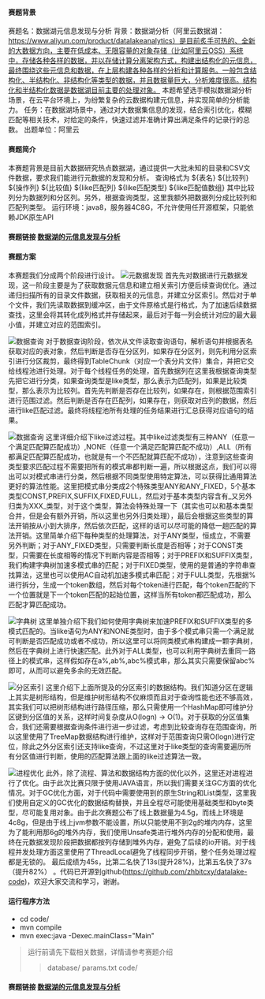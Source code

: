 #### 赛题背景
赛题名：数据湖元信息发现与分析
背景：数据湖分析（阿里云数据湖：https://www.aliyun.com/product/datalakeanalytics）是目前炙手可热的、全新的大数据方向，主要在低成本、无限容量的对象存储（比如阿里云OSS）系统中，存储各种各样的数据，并以存储计算分离架构方式，构建出结构化的元信息，最终围绕这些元信息和数据，在上层构建各种各样的分析和计算服务。一般包含结构化、半结构化、非结构化等类型的数据，并且数据量巨大，分析难度很高。结构化和半结构化数据是数据湖目前主要的处理对象。
本题希望选手模拟数据湖分析场景，在云平台环境上，为纷繁复杂的云数据构建元信息，并实现简单的分析能力。
任务：在数据湖场景中，通过对大数据集信息的发现，结合索引优化，模糊匹配等相关技术，对给定的条件，快速过滤并准确计算出满足条件的记录行的总数。
出题单位：阿里云

#### 赛题简介
本赛题背景是目前大数据研究热点数据湖，通过提供一大批未知的目录和CSV文件数据，要求我们能进行元数据的发现和分析。
查询格式为
${表名} ${比较列} ${操作列} ${比较值} ${like匹配列} ${like匹配类型} ${like匹配值数组}
其中比较列分为数据列和分区列。另外，根据查询类型，这里我额外把数据列分成比较列和匹配列类型。
运行环境：java8，服务器4C8G，不允许使用任开源框架，只能依赖JDK原生API
#### 赛题链接 [数据湖的元信息发现与分析](https://www.datafountain.cn/competitions/485)

#### 赛题方案
本赛题我们分成两个阶段进行设计。
![元数据发现](https://github.com/zhbitcxy/datalake-code/tree/main/docs/img/1.jpeg)
首先先对数据进行元数据发现，这一阶段主要是为了获取数据元信息和建立相关索引方便后续查询优化。通过递归扫描所有的目录文件数据，获取相关的元信息，并建立分区索引。然后对于单个文件，我们先读取数据到缓冲区，由于文件原格式是行格式，为了加速后续数据查找，这里会将其转化成列格式并存储起来，最后对于每一列会统计对应的最大最小值，并建立对应的范围索引。

![数据查询](https://github.com/zhbitcxy/datalake-code/tree/main/docs/img/2.jpeg)
对于数据查询阶段，依次从文件读取查询语句，解析语句并根据表名获取对应的表对象，然后判断是否存在分区列，如果存在分区列，则先利用分区索引进行分区裁剪，最终得到TableChunk（对应一个表分片文件）集合，并把它交给线程池进行处理。对于每个线程任务的处理，首先数据列在这里我根据查询类型先把它进行分类，如果查询类型是like类型，那么表示为匹配列，如果是比较类型，那么表示为比较列。首先先判断是否存在比较列，如果存在，则根据范围索引进行范围过滤。然后判断是否存在匹配列，如果存在，则获取对应列的数据，然后进行like匹配过滤。最终将线程池所有处理的任务结果进行汇总获得对应语句的结果。

![数据查询](https://github.com/zhbitcxy/datalake-code/tree/main/docs/img/3.jpeg)
这里详细介绍下like过滤过程。其中like过滤类型有三种ANY（任意一个满足匹配算匹配成功）,NONE（任意一个满足匹配算匹配不成功）,ALL（所有都满足匹配算匹配成功，也就是有一个不匹配就算匹配不成功），注意到这些查询类型要求匹配过程不需要把所有的模式串都判断一遍，所以根据这点，我们可以得出可以对模式串进行分类，然后根据不同类型使用特定算法，可以获得比通用算法更好的算法性能。这里把模式串分类成2个特殊类型ANY和ANY_FIXED，5个基本类型CONST,PREFIX,SUFFIX,FIXED,FULL，然后对于基本类型内容含有_又另外归类为XXX_类型，对于这个类型，算法会特殊处理一下（其实也可以和基本类型合并，但是会有额外开销，所以这里也另外归类处理），最后会根据这些类型的算法开销按从小到大排序，然后依次匹配，这样的话可以尽可能的降低一趟匹配的算法开销。这里简单介绍下每种类型的处理算法，对于ANY类型，恒成立，不需要另外判断；对于ANY_FIXED类型，只需要判断长度是否相等；对于CONST类型，只需要在长度相等的情况下判断内容是否相等；对于PREFIX和SUFFIX类型，我们构建字典树加速多模式串的匹配；对于FIXED类型，使用的是普通的字符串查找算法，这里也可以使用AC自动机加速多模式串匹配；对于FULL类型，先根据%进行拆分，生成一个token数组，然后对每个token进行匹配，每个token匹配的下一个位置就是下一个token匹配的起始位置，这样当所有token都匹配成功，那么匹配才算匹配成功。

![字典树](https://github.com/zhbitcxy/datalake-code/tree/main/docs/img/4.jpeg)
这里单独介绍下我们如何使用字典树来加速PREFIX和SUFFIX类型的多模式匹配的。当like语句为ANY和NONE类型时，由于多个模式串只需一个满足就可判断是否匹配成功或者不成功，所以这里可以将同类模式串构建成一颗字典树，然后在字典树上进行快速匹配。此外对于ALL类型，也可以利用字典树去重同一路径上的模式串，这样假如存在a%,ab%,abc%模式串，那么其实只需要保留abc%即可，从而可以避免多余的无效匹配。

![分区索引](https://github.com/zhbitcxy/datalake-code/tree/main/docs/img/5.jpeg)
这里介绍下上面所提及的分区索引的数据结构。我们知道分区在逻辑上其实是树形结构，但是维护树形结构不仅麻烦而且对于查询性能也还不够高效，其实我们可以把树形结构进行路径压缩，那么只需使用一个HashMap即可维护分区键到分区值的关系，这样时间复杂度从O(logn) -> O(1)。对于获取的分区值集合，我们还需要根据查询条件进行进一步过滤，考虑到比较查询存在范围查询，所以这里使用了TreeMap数据结构进行维护，这样对于范围查询只需O(logn)进行定位，除此之外分区索引还支持like查询，不过这里对于like类型的查询需要遍历所有分区值进行判断，使用的匹配算法跟上面的like过滤算法一致。

![进程优化](https://github.com/zhbitcxy/datalake-code/tree/main/docs/img/6.jpeg)
此外，除了流程、算法和数据结构方面的优化以外，这里还对进程进行了优化。由于此次比赛只限于使用JAVA语言，所以我们需要关注GC方面的优化情况。对于GC优化方面，对于代码中需要使用到的原生String和List类型，这里我们使用自定义的GC优化的数据结构替换，并且全程尽可能使用基础类型和byte类型，尽可能复用对象。由于此次赛题公布了线上数据量为4.5g，而线上环境是4c8g，但是由于线上jvm参数不能设置，所以只能使用不到2g的堆内内存，这里为了能利用那6g的堆外内存，我们使用Unsafe类进行堆外内存的分配和使用，最终在元数据发现阶段把数据都按列存储到堆外内存，避免了后续的io开销。对于线程并发处理方面这里使用了ThreadLocal避免了线程同步开销，整个任务处理过程都是无锁的。
最后成绩为45s，比第二名快了13s(提升28%)，比第五名快了37s（提升82%）
。代码已开源到github(https://github.com/zhbitcxy/datalake-code)，欢迎大家交流和学习，谢谢。

#### 运行程序方法
-  cd code/
-  mvn compile
-  mvn exec:java -Dexec.mainClass="Main"
> 运行前请先下载相关数据，详情请参考赛题介绍
>> database/ params.txt code/

#### 赛题链接 [数据湖的元信息发现与分析](https://www.datafountain.cn/competitions/485)
